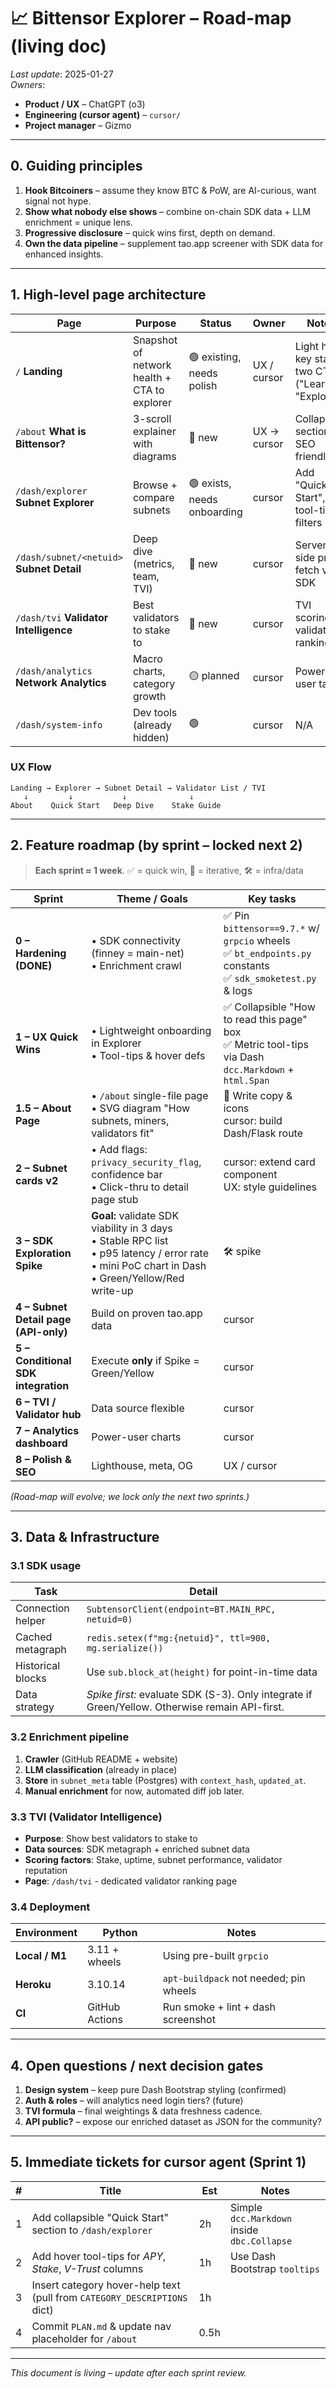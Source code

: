 # 📈 Bittensor Explorer – Road-map (living doc)

_Last update_: 2025-01-27  
_Owners_:  
- **Product / UX** – ChatGPT (o3)  
- **Engineering (cursor agent)** – `cursor/`  
- **Project manager** – Gizmo  

---

## 0. Guiding principles
1. **Hook Bitcoiners** – assume they know BTC & PoW, are AI-curious, want signal not hype.  
2. **Show what nobody else shows** – combine on-chain SDK data + LLM enrichment = unique lens.  
3. **Progressive disclosure** – quick wins first, depth on demand.  
4. **Own the data pipeline** – supplement tao.app screener with SDK data for enhanced insights.

---

## 1. High-level page architecture

| Page | Purpose | Status | Owner | Notes |
|------|---------|--------|-------|-------|
| `/` **Landing** | Snapshot of network health + CTA to explorer | 🟢 existing, needs polish | UX / cursor | Light hero, key stats, two CTAs ("Learn" & "Explore") |
| `/about` **What is Bittensor?** | 3-scroll explainer with diagrams | 🔴 new | UX → cursor | Collapsible sections, SEO friendly |
| `/dash/explorer` **Subnet Explorer** | Browse + compare subnets | 🟢 exists, needs onboarding | cursor | Add "Quick Start", tool-tips, filters |
| `/dash/subnet/<netuid>` **Subnet Detail** | Deep dive (metrics, team, TVI) | 🔴 new | cursor | Server-side pre-fetch via SDK |
| `/dash/tvi` **Validator Intelligence** | Best validators to stake to | 🔴 new | cursor | TVI scoring, validator rankings |
| `/dash/analytics` **Network Analytics** | Macro charts, category growth | 🟡 planned | cursor | Power-user tab |
| `/dash/system-info` | Dev tools (already hidden) | 🟢 | cursor | N/A |

### UX Flow
```
Landing → Explorer → Subnet Detail → Validator List / TVI
   ↓         ↓           ↓              ↓
About    Quick Start   Deep Dive    Stake Guide
```

---

## 2. Feature roadmap (by sprint – locked next 2)

> **Each sprint ≈ 1 week**.  ✅ = quick win, 🔄 = iterative, 🛠 = infra/data

| Sprint | Theme / Goals | Key tasks |
|-------|---------------|-----------|
| **0 – Hardening (DONE)** | • SDK connectivity (finney = main-net) <br>• Enrichment crawl | ✅ Pin `bittensor==9.7.*` w/ `grpcio` wheels <br>✅ `bt_endpoints.py` constants <br>✅ `sdk_smoketest.py` & logs |
| **1 – UX Quick Wins** | • Lightweight onboarding in Explorer <br>• Tool-tips & hover defs | ✅ Collapsible "How to read this page" box <br>✅ Metric tool-tips via Dash `dcc.Markdown` + `html.Span` |
| **1.5 – About Page** | • `/about` single-file page <br>• SVG diagram "How subnets, miners, validators fit" | 🔄 Write copy & icons <br>cursor: build Dash/Flask route |
| **2 – Subnet cards v2** | • Add flags: `privacy_security_flag`, confidence bar <br>• Click-thru to detail page stub | cursor: extend card component <br>UX: style guidelines |
| **3 – SDK Exploration Spike** | **Goal:** validate SDK viability in 3 days <br>• Stable RPC list <br>• p95 latency / error rate <br>• mini PoC chart in Dash <br>• Green/Yellow/Red write-up | 🛠 spike |
| **4 – Subnet Detail page (API-only)** | Build on proven tao.app data | cursor |
| **5 – Conditional SDK integration** | Execute **only** if Spike = Green/Yellow | cursor |
| **6 – TVI / Validator hub** | Data source flexible | cursor |
| **7 – Analytics dashboard** | Power-user charts | cursor |
| **8 – Polish & SEO** | Lighthouse, meta, OG | UX / cursor |

*(Road-map will evolve; we lock only the next two sprints.)*

---

## 3. Data & Infrastructure

### 3.1 SDK usage
| Task | Detail |
|------|--------|
| Connection helper | `SubtensorClient(endpoint=BT.MAIN_RPC, netuid=0)` |
| Cached metagraph | `redis.setex(f"mg:{netuid}", ttl=900, mg.serialize())` |
| Historical blocks | Use `sub.block_at(height)` for point-in-time data |
| Data strategy | *Spike first:* evaluate SDK (S-3). Only integrate if Green/Yellow. Otherwise remain API-first. |

### 3.2 Enrichment pipeline
1. **Crawler** (GitHub README + website)  
2. **LLM classification** (already in place)  
3. **Store** in `subnet_meta` table (Postgres) with `context_hash`, `updated_at`.  
4. **Manual enrichment** for now, automated diff job later.

### 3.3 TVI (Validator Intelligence)
- **Purpose**: Show best validators to stake to
- **Data sources**: SDK metagraph + enriched subnet data
- **Scoring factors**: Stake, uptime, subnet performance, validator reputation
- **Page**: `/dash/tvi` - dedicated validator ranking page

### 3.4 Deployment
| Environment | Python | Notes |
|-------------|--------|-------|
| **Local / M1** | 3.11 + wheels | Using pre-built `grpcio` |
| **Heroku** | 3.10.14 | `apt-buildpack` not needed; pin wheels |
| **CI** | GitHub Actions | Run smoke + lint + dash screenshot |

---

## 4. Open questions / next decision gates
1. **Design system** – keep pure Dash Bootstrap styling (confirmed)  
2. **Auth & roles** – will analytics need login tiers? (future)  
3. **TVI formula** – final weightings & data freshness cadence.  
4. **API public?** – expose our enriched dataset as JSON for the community?  

---

## 5. Immediate tickets for cursor agent (Sprint 1)

| # | Title | Est | Notes |
|---|-------|-----|-------|
| 1 | Add collapsible "Quick Start" section to `/dash/explorer` | 2h | Simple `dcc.Markdown` inside `dbc.Collapse` |
| 2 | Add hover tool-tips for _APY_, _Stake_, _V-Trust_ columns | 1h | Use Dash Bootstrap `tooltips` |
| 3 | Insert category hover-help text (pull from `CATEGORY_DESCRIPTIONS` dict) | 1h | |
| 4 | Commit `PLAN.md` & update nav placeholder for `/about` | 0.5h | |

---

_This document is living – update after each sprint review._  
